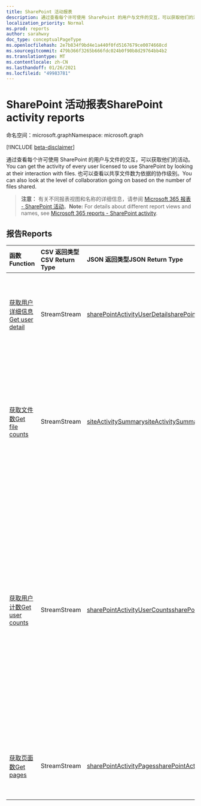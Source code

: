 ```yaml
---
title: SharePoint 活动报表
description: 通过查看每个许可使用 SharePoint 的用户与文件的交互，可以获取他们的活动。 也可以查看以共享文件数为依据的协作级别。
localization_priority: Normal
ms.prod: reports
author: sarahwxy
doc_type: conceptualPageType
ms.openlocfilehash: 2e7b834f9bd4e1a440f0fd5167679ce0074668cd
ms.sourcegitcommit: 479b366f3265b666fdc024b0f90b8d29764bb4b2
ms.translationtype: MT
ms.contentlocale: zh-CN
ms.lasthandoff: 01/26/2021
ms.locfileid: "49983781"
---
```

# <a name="sharepoint-activity-reports"></a><span data-ttu-id="fd9fb-104">SharePoint 活动报表</span><span class="sxs-lookup"><span data-stu-id="fd9fb-104">SharePoint activity reports</span></span>

<span data-ttu-id="fd9fb-105">命名空间：microsoft.graph</span><span class="sxs-lookup"><span data-stu-id="fd9fb-105">Namespace: microsoft.graph</span></span>

[!INCLUDE [beta-disclaimer](../../includes/beta-disclaimer.md)]

<span data-ttu-id="fd9fb-106">通过查看每个许可使用 SharePoint 的用户与文件的交互，可以获取他们的活动。</span><span class="sxs-lookup"><span data-stu-id="fd9fb-106">You can get the activity of every user licensed to use SharePoint by looking at their interaction with files.</span></span> <span data-ttu-id="fd9fb-107">也可以查看以共享文件数为依据的协作级别。</span><span class="sxs-lookup"><span data-stu-id="fd9fb-107">You can also look at the level of collaboration going on based on the number of files shared.</span></span>

> <span data-ttu-id="fd9fb-108">**注意：** 有关不同报表视图和名称的详细信息，请参阅 [Microsoft 365 报表 - SharePoint 活动](https://support.office.com/client/SharePoint-activity-a91c958f-1279-499d-9959-12f0de08dc8f)。</span><span class="sxs-lookup"><span data-stu-id="fd9fb-108">**Note:** For details about different report views and names, see [Microsoft 365 reports - SharePoint activity](https://support.office.com/client/SharePoint-activity-a91c958f-1279-499d-9959-12f0de08dc8f).</span></span>

## <a name="reports"></a><span data-ttu-id="fd9fb-109">报告</span><span class="sxs-lookup"><span data-stu-id="fd9fb-109">Reports</span></span>

| <span data-ttu-id="fd9fb-110">函数</span><span class="sxs-lookup"><span data-stu-id="fd9fb-110">Function</span></span>                                 | <span data-ttu-id="fd9fb-111">CSV 返回类型</span><span class="sxs-lookup"><span data-stu-id="fd9fb-111">CSV Return Type</span></span> | <span data-ttu-id="fd9fb-112">JSON 返回类型</span><span class="sxs-lookup"><span data-stu-id="fd9fb-112">JSON Return Type</span></span>                         | <span data-ttu-id="fd9fb-113">说明</span><span class="sxs-lookup"><span data-stu-id="fd9fb-113">Description</span></span>                              |
| :--------------------------------------- | :-------------- | :--------------------------------------- | ---------------------------------------- |
| [<span data-ttu-id="fd9fb-114">获取用户详细信息</span><span class="sxs-lookup"><span data-stu-id="fd9fb-114">Get user detail</span></span>](../api/reportroot-getsharepointactivityuserdetail.md) | <span data-ttu-id="fd9fb-115">Stream</span><span class="sxs-lookup"><span data-stu-id="fd9fb-115">Stream</span></span>          | [<span data-ttu-id="fd9fb-116">sharePointActivityUserDetail</span><span class="sxs-lookup"><span data-stu-id="fd9fb-116">sharePointActivityUserDetail</span></span>](../resources/sharepointactivityuserdetail.md) | <span data-ttu-id="fd9fb-117">获取用户执行的 SharePoint 活动的详细信息。</span><span class="sxs-lookup"><span data-stu-id="fd9fb-117">Get details about SharePoint activity by user.</span></span> |
| [<span data-ttu-id="fd9fb-118">获取文件数</span><span class="sxs-lookup"><span data-stu-id="fd9fb-118">Get file counts</span></span>](../api/reportroot-getsharepointactivityfilecounts.md) | <span data-ttu-id="fd9fb-119">Stream</span><span class="sxs-lookup"><span data-stu-id="fd9fb-119">Stream</span></span>          | [<span data-ttu-id="fd9fb-120">siteActivitySummary</span><span class="sxs-lookup"><span data-stu-id="fd9fb-120">siteActivitySummary</span></span>](../resources/siteactivitysummary.md) | <span data-ttu-id="fd9fb-121">获取与 SharePoint 网站中存储的文件进行交互的唯一许可用户数。</span><span class="sxs-lookup"><span data-stu-id="fd9fb-121">Get the number of unique, licensed users who interacted with files stored on SharePoint sites.</span></span> |
| [<span data-ttu-id="fd9fb-122">获取用户计数</span><span class="sxs-lookup"><span data-stu-id="fd9fb-122">Get user counts</span></span>](../api/reportroot-getsharepointactivityusercounts.md) | <span data-ttu-id="fd9fb-123">Stream</span><span class="sxs-lookup"><span data-stu-id="fd9fb-123">Stream</span></span>          | [<span data-ttu-id="fd9fb-124">sharePointActivityUserCounts</span><span class="sxs-lookup"><span data-stu-id="fd9fb-124">sharePointActivityUserCounts</span></span>](../resources/sharepointactivityusercounts.md) | <span data-ttu-id="fd9fb-125">获取活跃用户数趋势。</span><span class="sxs-lookup"><span data-stu-id="fd9fb-125">Get the trend in the number of active users.</span></span> <span data-ttu-id="fd9fb-126">如果用户执行了文件活动（保存、同步、修改或共享）或在指定时间内访问了页面，则视为活跃用户。</span><span class="sxs-lookup"><span data-stu-id="fd9fb-126">A user is considered active if he or she has executed a file activity (save, sync, modify, or share) or visited a page within the specified time period.</span></span> |
| [<span data-ttu-id="fd9fb-127">获取页面数</span><span class="sxs-lookup"><span data-stu-id="fd9fb-127">Get pages</span></span>](../api/reportroot-getsharepointactivitypages.md) | <span data-ttu-id="fd9fb-128">Stream</span><span class="sxs-lookup"><span data-stu-id="fd9fb-128">Stream</span></span>          | [<span data-ttu-id="fd9fb-129">sharePointActivityPages</span><span class="sxs-lookup"><span data-stu-id="fd9fb-129">sharePointActivityPages</span></span>](../resources/sharepointactivitypages.md) | <span data-ttu-id="fd9fb-130">获取用户访问的唯一页面数。</span><span class="sxs-lookup"><span data-stu-id="fd9fb-130">Get the number of unique pages visited by users.</span></span> |


